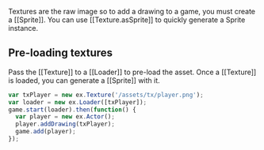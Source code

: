 Textures are the raw image so to add a drawing to a game, you must create
a [[Sprite]]. You can use [[Texture.asSprite]] to quickly generate a Sprite
instance.

## Pre-loading textures

Pass the [[Texture]] to a [[Loader]] to pre-load the asset. Once a [[Texture]]
is loaded, you can generate a [[Sprite]] with it.

```js
var txPlayer = new ex.Texture('/assets/tx/player.png');
var loader = new ex.Loader([txPlayer]);
game.start(loader).then(function() {
  var player = new ex.Actor();
  player.addDrawing(txPlayer);
  game.add(player);
});
```
